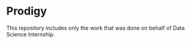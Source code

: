 # Prodigy
This repository includes only the work that was done on behalf of Data Science Internship.
